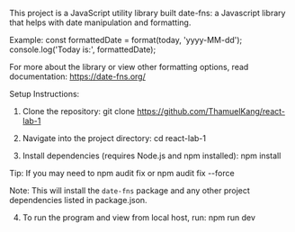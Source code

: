 This project is a JavaScript utility library built date-fns: a Javascript library that helps with date manipulation and formatting.

Example: 
const formattedDate = format(today, 'yyyy-MM-dd');
console.log('Today is:', formattedDate);
 
For more about the library or view other formatting options, read documentation:
https://date-fns.org/


Setup Instructions:

1. Clone the repository:
   git clone https://github.com/ThamuelKang/react-lab-1

2. Navigate into the project directory:
   cd react-lab-1

3. Install dependencies (requires Node.js and npm installed):
   npm install

Tip: If you may need to npm audit fix or npm audit fix --force

Note: This will install the `date-fns` package and any other project dependencies listed in package.json.
 
4. To run the program and view from local host, run:
npm run dev 


